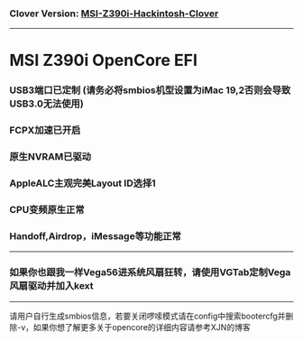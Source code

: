 ### Clover Version: [MSI-Z390i-Hackintosh-Clover](https://github.com/GaryOAO/MSI-Z390i-hackintosh-clover)
***
# MSI Z390i OpenCore EFI<br>
### USB3端口已定制 (请务必将smbios机型设置为iMac 19,2否则会导致USB3.0无法使用)<br>
### FCPX加速已开启<br>
### 原生NVRAM已驱动<br>
### AppleALC主观完美Layout ID选择1<br>
### CPU变频原生正常<br>
### Handoff,Airdrop，iMessage等功能正常<br>
***
### 如果你也跟我一样Vega56进系统风扇狂转，请使用VGTab定制Vega风扇驱动并加入kext<br>
***
请用户自行生成smbios信息，若要关闭啰嗦模式请在config中搜索bootercfg并删除-v，如果你想了解更多关于opencore的详细内容请参考XJN的博客
